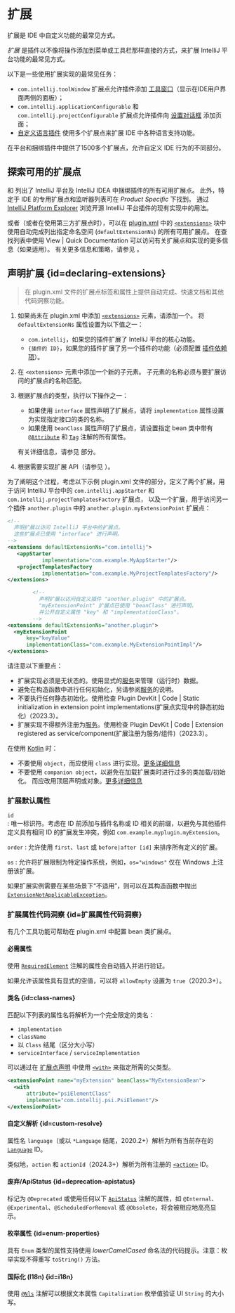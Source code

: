 <!-- Copyright 2000-2024 JetBrains s.r.o. and contributors. Use of this source code is governed by the Apache 2.0 license. -->

# 扩展

<link-summary>扩展是 IDE 中自定义功能的最常见方式。</link-summary>

_扩展_ 是插件以不像将操作添加到菜单或工具栏那样直接的方式，来扩展 IntelliJ 平台功能的最常见方式。

以下是一些使用扩展实现的最常见任务：

* `com.intellij.toolWindow` 扩展点允许插件添加 [工具窗口](tool_windows.md)（显示在IDE用户界面两侧的面板）；
* `com.intellij.applicationConfigurable` 和 `com.intellij.projectConfigurable` 扩展点允许插件向 [设置对话框](settings.md) 添加页面；
* [自定义语言插件](custom_language_support.md) 使用多个扩展点来扩展 IDE 中各种语言支持功能。

在平台和捆绑插件中提供了1500多个扩展点，允许自定义 IDE 行为的不同部分。

## 探索可用的扩展点

[](intellij_platform_extension_point_list.md) 和 [](intellij_community_plugins_extension_point_list.md) 列出了 IntelliJ 平台及 IntelliJ IDEA 中捆绑插件的所有可用扩展点。
此外，特定于 IDE 的专用扩展点和监听器列表可在 _Product Specific_ 下找到。
通过 [IntelliJ Platform Explorer](https://jb.gg/ipe) 浏览开源 IntelliJ 平台插件的现有实现中的用法。

或者（或者在使用第三方扩展点时），可以在 <path>[plugin.xml](plugin_configuration_file.md)</path> 中的 [`<extensions>`](plugin_configuration_file.md#idea-plugin__extensions) 块中使用自动完成列出指定命名空间 (`defaultExtensionNs`) 的所有可用扩展点。
在查找列表中使用 <ui-path>View | Quick Documentation</ui-path> 可以访问有关扩展点和实现的更多信息（如果适用）。
有关更多信息和策略，请参见 [](explore_api.md)。

## 声明扩展 {id=declaring-extensions}

> 在 <path>plugin.xml</path> 文件的扩展点标签和属性上提供自动完成、快速文档和其他代码洞察功能。

<procedure title="声明扩展">

1. 如果尚未在 <path>plugin.xml</path> 中添加 [`<extensions>`](plugin_configuration_file.md#idea-plugin__extensions) 元素，请添加一个。
   将 `defaultExtensionNs` 属性设置为以下值之一：
   * `com.intellij`，如果您的插件扩展了 IntelliJ 平台的核心功能。
   * `{插件的 ID}`，如果您的插件扩展了另一个插件的功能（必须配置 [插件依赖项](plugin_dependencies.md)）。
2. 在 `<extensions>` 元素中添加一个新的子元素。
   子元素的名称必须与要扩展访问的扩展点的名称匹配。
3. 根据扩展点的类型，执行以下操作之一：
   * 如果使用 `interface` 属性声明了扩展点，请将 `implementation` 属性设置为实现指定接口的类的名称。
   * 如果使用 `beanClass` 属性声明了扩展点，请设置指定 bean 类中带有 [`@Attribute`](%gh-ic%/platform/util/src/com/intellij/util/xmlb/annotations/Attribute.java) 和 [`Tag`](%gh-ic%/platform/util/src/com/intellij/util/xmlb/annotations/Tag.java) 注解的所有属性。

   有关详细信息，请参见 [](plugin_extension_points.md#declaring-extension-points) 部分。
4. 根据需要实现扩展 API（请参见 [](#implementing-extension)）。

</procedure>

为了阐明这个过程，考虑以下示例 <path>plugin.xml</path> 文件的部分，定义了两个扩展，用于访问 IntelliJ 平台中的 `com.intellij.appStarter` 和 `com.intellij.projectTemplatesFactory` 扩展点，
以及一个扩展，用于访问另一个插件 `another.plugin` 中的 `another.plugin.myExtensionPoint` 扩展点：

```xml
<!--
  声明扩展以访问 IntelliJ 平台中的扩展点。
  这些扩展点已使用 "interface" 进行声明。
-->
<extensions defaultExtensionNs="com.intellij">
   <appStarter
           implementation="com.example.MyAppStarter"/>
   <projectTemplatesFactory
           implementation="com.example.MyProjectTemplatesFactory"/>
</extensions>

        <!--
          声明扩展以访问自定义插件 "another.plugin" 中的扩展点。
          "myExtensionPoint" 扩展点已使用 "beanClass" 进行声明，
          并公开自定义属性 "key" 和 "implementationClass"。
        -->
<extensions defaultExtensionNs="another.plugin">
  <myExtensionPoint
      key="keyValue"
      implementationClass="com.example.MyExtensionPointImpl"/>
</extensions>
```

<procedure id="implementing-extension" title="实现扩展">

请注意以下重要点：

- 扩展实现必须是无状态的。使用显式的[服务](plugin_services.md)来管理（运行时）数据。
- 避免在构造函数中进行任何初始化，另请参阅[服务](plugin_services.md#ctor)的说明。
- 不要执行任何静态初始化。使用检查 <control>Plugin DevKit | Code | Static initialization in extension point implementations(扩展点实现中的静态初始化)</control>（2023.3）。
- 扩展实现不得额外注册为[服务](plugin_services.md)。使用检查 <control>Plugin DevKit | Code | Extension registered as service/component(扩展注册为服务/组件)</control>（2023.3）。

在使用 [Kotlin](using_kotlin.md) 时：

- 不要使用 `object`，而应使用 `class` 进行实现。[更多详细信息](using_kotlin.md#object-vs-class)
- 不要使用 `companion object`，以避免在加载扩展类时进行过多的类加载/初始化。
  而应改用顶层声明或对象。[更多详细信息](using_kotlin.md#companion-object-extensions)

</procedure>

### 扩展默认属性

`id`  
: 唯一标识符。考虑在 ID 前添加与插件名称或 ID 相关的前缀，以避免与其他插件定义具有相同 ID 的扩展发生冲突，例如 `com.example.myplugin.myExtension`。

`order` :
允许使用 `first`、`last` 或 `before|after [id]` 来排序所有定义的扩展。

`os`
: 允许将扩展限制为特定操作系统，例如，`os="windows"` 仅在 Windows 上注册该扩展。

如果扩展实例需要在某些场景下“不适用”，则可以在其构造函数中抛出 [`ExtensionNotApplicableException`](%gh-ic%/platform/extensions/src/com/intellij/openapi/extensions/ExtensionNotApplicableException.java)。

### 扩展属性代码洞察 {id=扩展属性代码洞察}

有几个工具功能可帮助在 <path>plugin.xml</path> 中配置 bean 类扩展点。

#### 必需属性
<primary-label ref="2019.3"/>

使用 [`RequiredElement`](%gh-ic%/platform/core-api/src/com/intellij/openapi/extensions/RequiredElement.java) 注解的属性会自动插入并进行验证。

如果允许该属性具有显式的空值，可以将 `allowEmpty` 设置为 `true`（2020.3+）。

#### 类名 {id=class-names}

匹配以下列表的属性名将解析为一个完全限定的类名：

- `implementation`
- `className`
- 以 `Class` 结尾（区分大小写）
- `serviceInterface` / `serviceImplementation`

可以通过在 [扩展点声明](plugin_extension_points.md) 中使用 [`<with>`](plugin_configuration_file.md#idea-plugin__extensionPoints__extensionPoint__with) 来指定所需的父类型。

```xml
<extensionPoint name="myExtension" beanClass="MyExtensionBean">
  <with
      attribute="psiElementClass"
      implements="com.intellij.psi.PsiElement"/>
</extensionPoint>
```

#### 自定义解析 {id=custom-resolve}

属性名 `language`（或以 `*Language` 结尾，2020.2+）解析为所有当前存在的 [`Language`](%gh-ic%/platform/core-api/src/com/intellij/lang/Language.java) ID。

类似地，`action` 和 `actionId`（2024.3+）解析为所有注册的 [`<action>`](plugin_configuration_file.md#idea-plugin__actions__action) ID。

#### 废弃/ApiStatus {id=deprecation-apistatus}

标记为 `@Deprecated` 或使用任何以下 [`ApiStatus`](%gh-java-annotations%/common/src/main/java/org/jetbrains/annotations/ApiStatus.java) 注解的属性，如 `@Internal`、`@Experimental`、`@ScheduledForRemoval` 或 `@Obsolete`，将会被相应地高亮显示。

#### 枚举属性 {id=enum-properties}

具有 `Enum` 类型的属性支持使用 _lowerCamelCased_ 命名法的代码提示。注意：枚举实现不得重写 `toString()` 方法。

#### 国际化 (I18n) {id=i18n}

使用 [`@Nls`](%gh-java-annotations%/common/src/main/java/org/jetbrains/annotations/Nls.java) 注解可以根据文本属性 `Capitalization` 枚举值验证 UI `String` 的大小写。
